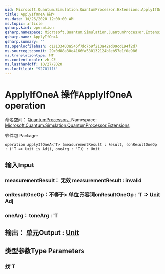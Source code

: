 ```yaml
---
uid: Microsoft.Quantum.Simulation.QuantumProcessor.Extensions.ApplyIfOneA
title: ApplyIfOneA 操作
ms.date: 10/26/2020 12:00:00 AM
ms.topic: article
qsharp.kind: operation
qsharp.namespace: Microsoft.Quantum.Simulation.QuantumProcessor.Extensions
qsharp.name: ApplyIfOneA
qsharp.summary: ''
ms.openlocfilehash: c18133403a545f7dc7b9f213a42ed09cd194f2d7
ms.sourcegitcommit: 29e0d88a30e4166fa580132124b0eb57e1f0e986
ms.translationtype: MT
ms.contentlocale: zh-CN
ms.lasthandoff: 10/27/2020
ms.locfileid: "92701116"
---
```

# <a name="applyifonea-operation"></a><span data-ttu-id="c6353-102">ApplyIfOneA 操作</span><span class="sxs-lookup"><span data-stu-id="c6353-102">ApplyIfOneA operation</span></span>

<span data-ttu-id="c6353-103">命名空间： [QuantumProcessor。](xref:Microsoft.Quantum.Simulation.QuantumProcessor.Extensions)</span><span class="sxs-lookup"><span data-stu-id="c6353-103">Namespace: [Microsoft.Quantum.Simulation.QuantumProcessor.Extensions](xref:Microsoft.Quantum.Simulation.QuantumProcessor.Extensions)</span></span>

<span data-ttu-id="c6353-104">软件包 [](https://nuget.org/packages/)</span><span class="sxs-lookup"><span data-stu-id="c6353-104">Package: [](https://nuget.org/packages/)</span></span>




```qsharp
operation ApplyIfOneA<'T> (measurementResult : Result, (onResultOneOp : ('T => Unit is Adj), oneArg : 'T)) : Unit
```


## <a name="input"></a><span data-ttu-id="c6353-105">输入</span><span class="sxs-lookup"><span data-stu-id="c6353-105">Input</span></span>

### <a name="measurementresult--__invalidresult__"></a><span data-ttu-id="c6353-106">measurementResult： __无效 <Result>__</span><span class="sxs-lookup"><span data-stu-id="c6353-106">measurementResult : __invalid<Result>__</span></span>




### <a name="onresultoneop--t--unit-adj"></a><span data-ttu-id="c6353-107">onResultOneOp：不等于> [单位](xref:microsoft.quantum.lang-ref.unit) 形容词</span><span class="sxs-lookup"><span data-stu-id="c6353-107">onResultOneOp : 'T => [Unit](xref:microsoft.quantum.lang-ref.unit) Adj</span></span>




### <a name="onearg--t"></a><span data-ttu-id="c6353-108">oneArg： t</span><span class="sxs-lookup"><span data-stu-id="c6353-108">oneArg : 'T</span></span>





## <a name="output--unit"></a><span data-ttu-id="c6353-109">输出： [单元](xref:microsoft.quantum.lang-ref.unit)</span><span class="sxs-lookup"><span data-stu-id="c6353-109">Output : [Unit](xref:microsoft.quantum.lang-ref.unit)</span></span>



## <a name="type-parameters"></a><span data-ttu-id="c6353-110">类型参数</span><span class="sxs-lookup"><span data-stu-id="c6353-110">Type Parameters</span></span>

### <a name="t"></a><span data-ttu-id="c6353-111">找</span><span class="sxs-lookup"><span data-stu-id="c6353-111">'T</span></span>

